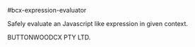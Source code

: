 #bcx-expression-evaluator

Safely evaluate an Javascript like expression in given context.


BUTTONWOODCX PTY LTD.
